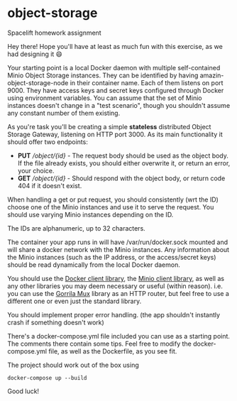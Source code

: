# object-storage
Spacelift homework assignment

Hey there! Hope you'll have at least as much fun with this exercise, as we had designing it 😄

Your starting point is a local Docker daemon with multiple self-contained Minio Object Storage instances.
They can be identified by having amazin-object-storage-node in their container name.
Each of them listens on port 9000.
They have access keys and secret keys configured through Docker using environment variables.
You can assume that the set of Minio instances doesn't change in a "test scenario", though you shouldn't assume any constant number of them existing.

As you're task you'll be creating a simple **stateless** distributed Object Storage Gateway, listening on HTTP port 3000.
As its main functionality it should offer two endpoints:
- **PUT** */object/{id}* - The request body should be used as the object body. If the file already exists, you should either overwrite it, or return an error, your choice.
- **GET** */object/{id}* - Should respond with the object body, or return code 404 if it doesn't exist.

When handling a get or put request, you should consistently (wrt the ID) choose one of the Minio instances and use it to serve the request.
You should use varying Minio instances depending on the ID.

The IDs are alphanumeric, up to 32 characters.

The container your app runs in will have /var/run/docker.sock mounted and will share a docker network with the Minio instances.
Any information about the Minio instances (such as the IP address, or the access/secret keys) should be read dynamically from the local Docker daemon.

You should use the [Docker client library](https://github.com/moby/moby/tree/master/client),
the [Minio client library](https://github.com/minio/minio-go),
as well as any other libraries you may deem necessary or useful (within reason).
i.e. you can use the [Gorrila Mux](https://github.com/gorilla/mux) library as an HTTP router,
but feel free to use a different one or even just the standard library.

You should implement proper error handling. (the app shouldn't instantly crash if something doesn't work)

There's a docker-compose.yml file included you can use as a starting point. The comments there contain some tips.
Feel free to modify the docker-compose.yml file, as well as the Dockerfile, as you see fit.

The project should work out of the box using
```
docker-compose up --build
```

Good luck!
